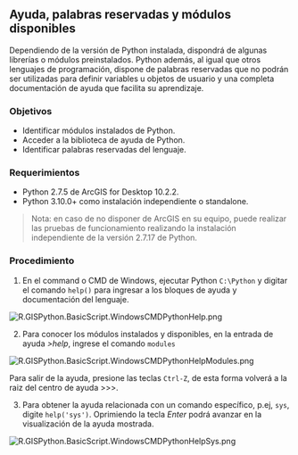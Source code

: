 ## Ayuda, palabras reservadas y módulos disponibles

Dependiendo de la versión de Python instalada, dispondrá de algunas librerías o módulos preinstalados. Python además, al igual que otros lenguajes de programación, dispone de palabras reservadas que no podrán ser utilizadas para definir variables u objetos de usuario y una completa documentación de ayuda que facilita su aprendizaje.

### Objetivos

* Identificar módulos instalados de Python.
* Acceder a la biblioteca de ayuda de Python.
* Identificar palabras reservadas del lenguaje.


### Requerimientos

* Python 2.7.5 de ArcGIS for Desktop 10.2.2.
* Python 3.10.0+ como instalación independiente o standalone.

> Nota: en caso de no disponer de ArcGIS en su equipo, puede realizar las pruebas de funcionamiento realizando la instalación independiente de la versión 2.7.17 de Python.


### Procedimiento

1. En el command o CMD de Windows, ejecutar Python `C:\Python` y digitar el comando `help()` para ingresar a los bloques de ayuda y documentación del lenguaje.

![R.GISPython.BasicScript.WindowsCMDPythonHelp.png](https://github.com/rcfdtools/R.GISPython/blob/main/DefaultVersion/Screenshot/WindowsCMDPythonHelp.png)

2. Para conocer los módulos instalados y disponibles, en la entrada de ayuda _>help_, ingrese el comando `modules`

![R.GISPython.BasicScript.WindowsCMDPythonHelpModules.png](https://github.com/rcfdtools/R.GISPython/blob/main/DefaultVersion/Screenshot/WindowsCMDPythonHelpModules.png)

Para salir de la ayuda, presione las teclas `Ctrl-Z`, de esta forma volverá a la raiz del centro de ayuda >>>.

3. Para obtener la ayuda relacionada con un comando específico, p.ej, `sys`, digite `help('sys')`. Oprimiendo la tecla _Enter_ podrá avanzar en la visualización de la ayuda mostrada. 

![R.GISPython.BasicScript.WindowsCMDPythonHelpSys.png](https://github.com/rcfdtools/R.GISPython/blob/main/DefaultVersion/Screenshot/WindowsCMDPythonHelpSys.png)


